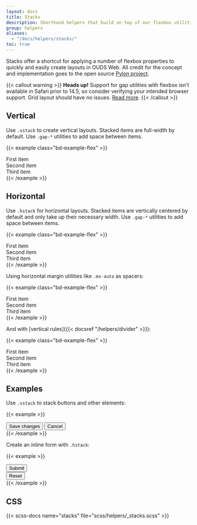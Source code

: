 ```yaml
---
layout: docs
title: Stacks
description: Shorthand helpers that build on top of our flexbox utilities to make component layout faster and easier than ever.
group: helpers
aliases:
  - "/docs/helpers/stacks/"
toc: true
---
```


Stacks offer a shortcut for applying a number of flexbox properties to quickly and easily create layouts in OUDS Web. All credit for the concept and implementation goes to the open source [Pylon project](https://almonk.github.io/pylon/).

{{< callout warning >}}
**Heads up!** Support for gap utilities with flexbox isn't available in Safari prior to 14.5, so consider verifying your intended browser support. Grid layout should have no issues. [Read more](https://caniuse.com/flexbox-gap).
{{< /callout >}}

## Vertical

Use `.vstack` to create vertical layouts. Stacked items are full-width by default. Use `.gap-*` utilities to add space between items.

{{< example class="bd-example-flex" >}}
<div class="vstack gap-lg">
  <div class="p-sm">First item</div>
  <div class="p-sm">Second item</div>
  <div class="p-sm">Third item</div>
</div>
{{< /example >}}

## Horizontal

Use `.hstack` for horizontal layouts. Stacked items are vertically centered by default and only take up their necessary width. Use `.gap-*` utilities to add space between items.

{{< example class="bd-example-flex" >}}
<div class="hstack gap-lg">
  <div class="p-sm">First item</div>
  <div class="p-sm">Second item</div>
  <div class="p-sm">Third item</div>
</div>
{{< /example >}}

Using horizontal margin utilities like `.ms-auto` as spacers:

{{< example class="bd-example-flex" >}}
<div class="hstack gap-lg">
  <div class="p-sm">First item</div>
  <div class="p-sm ms-auto">Second item</div>
  <div class="p-sm">Third item</div>
</div>
{{< /example >}}

And with [vertical rules]({{< docsref "/helpers/divider" >}}):

{{< example class="bd-example-flex" >}}
<div class="hstack gap-lg">
  <div class="p-sm">First item</div>
  <div class="p-sm ms-auto">Second item</div>
  <div class="vr"></div>
  <div class="p-sm">Third item</div>
</div>
{{< /example >}}

## Examples

Use `.vstack` to stack buttons and other elements:

{{< example >}}
<div class="vstack gap-sm col-md-5 mx-auto">
  <button type="button" class="btn btn-strong">Save changes</button>
  <button type="button" class="btn btn-default">Cancel</button>
</div>
{{< /example >}}

Create an inline form with `.hstack`:

{{< example >}}
<div class="hstack gap-lg">
  <button type="button" class="btn btn-strong">Submit</button>
  <div class="vr"></div>
  <button type="button" class="btn btn-negative">Reset</button>
</div>
{{< /example >}}
<!-- <input class="form-control me-auto" type="text" placeholder="Add your item here..." aria-label="Add your item here...">-->

## CSS

{{< scss-docs name="stacks" file="scss/helpers/_stacks.scss" >}}
